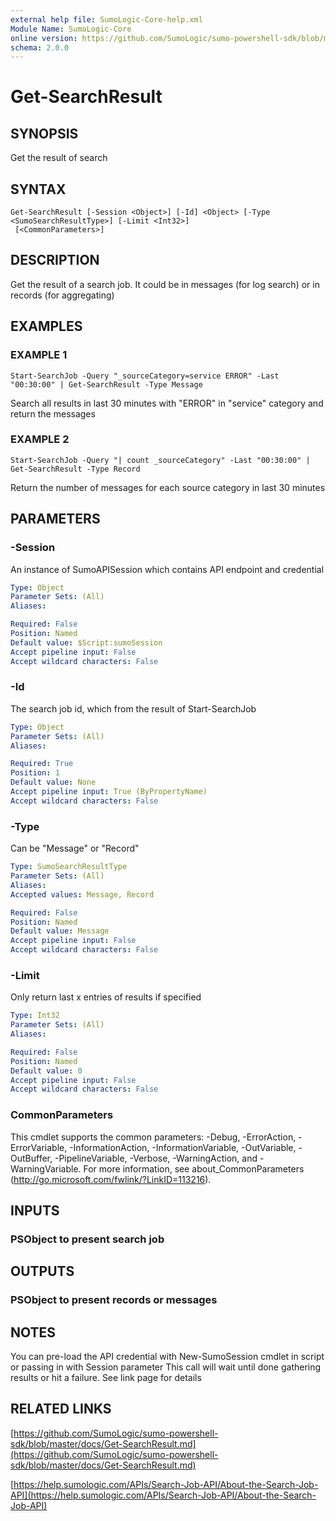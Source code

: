 ```yaml
---
external help file: SumoLogic-Core-help.xml
Module Name: SumoLogic-Core
online version: https://github.com/SumoLogic/sumo-powershell-sdk/blob/master/docs/Get-SearchResult.md
schema: 2.0.0
---
```


# Get-SearchResult

## SYNOPSIS
Get the result of search

## SYNTAX

```
Get-SearchResult [-Session <Object>] [-Id] <Object> [-Type <SumoSearchResultType>] [-Limit <Int32>]
 [<CommonParameters>]
```

## DESCRIPTION
Get the result of a search job.
It could be in messages (for log search) or in records (for aggregating)

## EXAMPLES

### EXAMPLE 1
```
Start-SearchJob -Query "_sourceCategory=service ERROR" -Last "00:30:00" | Get-SearchResult -Type Message
```

Search all results in last 30 minutes with "ERROR" in "service" category and return the messages

### EXAMPLE 2
```
Start-SearchJob -Query "| count _sourceCategory" -Last "00:30:00" | Get-SearchResult -Type Record
```

Return the number of messages for each source category in last 30 minutes

## PARAMETERS

### -Session
An instance of SumoAPISession which contains API endpoint and credential

```yaml
Type: Object
Parameter Sets: (All)
Aliases:

Required: False
Position: Named
Default value: $Script:sumoSession
Accept pipeline input: False
Accept wildcard characters: False
```

### -Id
The search job id, which from the result of Start-SearchJob

```yaml
Type: Object
Parameter Sets: (All)
Aliases:

Required: True
Position: 1
Default value: None
Accept pipeline input: True (ByPropertyName)
Accept wildcard characters: False
```

### -Type
Can be "Message" or "Record"

```yaml
Type: SumoSearchResultType
Parameter Sets: (All)
Aliases:
Accepted values: Message, Record

Required: False
Position: Named
Default value: Message
Accept pipeline input: False
Accept wildcard characters: False
```

### -Limit
Only return last x entries of results if specified

```yaml
Type: Int32
Parameter Sets: (All)
Aliases:

Required: False
Position: Named
Default value: 0
Accept pipeline input: False
Accept wildcard characters: False
```

### CommonParameters
This cmdlet supports the common parameters: -Debug, -ErrorAction, -ErrorVariable, -InformationAction, -InformationVariable, -OutVariable, -OutBuffer, -PipelineVariable, -Verbose, -WarningAction, and -WarningVariable.
For more information, see about_CommonParameters (http://go.microsoft.com/fwlink/?LinkID=113216).

## INPUTS

### PSObject to present search job

## OUTPUTS

### PSObject to present records or messages

## NOTES
You can pre-load the API credential with New-SumoSession cmdlet in script or passing in with Session parameter
This call will wait until done gathering results or hit a failure.
See link page for details

## RELATED LINKS

[https://github.com/SumoLogic/sumo-powershell-sdk/blob/master/docs/Get-SearchResult.md](https://github.com/SumoLogic/sumo-powershell-sdk/blob/master/docs/Get-SearchResult.md)

[https://help.sumologic.com/APIs/Search-Job-API/About-the-Search-Job-API](https://help.sumologic.com/APIs/Search-Job-API/About-the-Search-Job-API)

